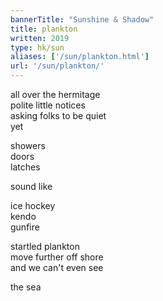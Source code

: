 ```yaml
---
bannerTitle: "Sunshine & Shadow" 
title: plankton
written: 2019
type: hk/sun
aliases: ['/sun/plankton.html']
url: '/sun/plankton/'
---
```


all over the hermitage  
polite little notices  
asking folks to be quiet  
yet


showers  
doors  
latches  


sound like


ice hockey  
kendo  
gunfire


startled plankton  
move further off shore  
and we can't even see  


the sea

